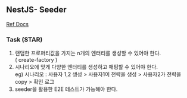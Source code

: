 ## NestJS- Seeder

[Ref Docs](https://medium.com/the-crowdlinker-chronicle/seeding-databases-using-nestjs-cd6634e8efc5)

### Task (**S**TAR)

1. 랜덤한 프로퍼티값을 가지는 n개의 엔터티를 생성할 수 있어야 한다.  
   ( create-factory )
2. 시나리오에 맞게 다양한 엔터티를 생성하고 매핑할 수 있어야 한다.  
   eg) 시나리오 : 사용자 1,2 생성 > 사용자1이 전략을 생성 > 사용자2가 전략을 copy > 확인 로그
3. seeder을 활용한 E2E 테스트가 가능해야 한다.

